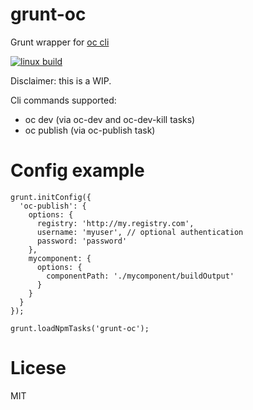 grunt-oc
========

Grunt wrapper for [oc cli](https://github.com/opentable/oc)

[![linux build](https://img.shields.io/travis/opentable/oc/master.svg?label=linux+build)](http://travis-ci.org/opentable/oc)

Disclaimer: this is a WIP.

Cli commands supported:
* oc dev (via oc-dev and oc-dev-kill tasks)
* oc publish (via oc-publish task)

# Config example

```
grunt.initConfig({
  'oc-publish': {
    options: {
      registry: 'http://my.registry.com',
      username: 'myuser', // optional authentication
      password: 'password'
    },
    mycomponent: {
      options: {
        componentPath: './mycomponent/buildOutput'
      }
    }
  }
});

grunt.loadNpmTasks('grunt-oc');
```

# Licese
MIT